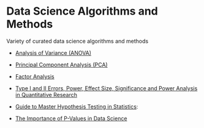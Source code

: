 # Data Science Algorithms and Methods
Variety of curated data science algorithms and methods

- [Analysis of Variance (ANOVA)](https://www.youtube.com/watch?v=0Vj2V2qRU10)

- [Principal Component Analysis (PCA)](https://www.youtube.com/watch?v=_UVHneBUBW0)

- [Factor Analysis](https://www.youtube.com/watch?reload=9&v=WV_jcaDBZ2I)

- [Type I and II Errors, Power, Effect Size, Significance and Power Analysis in Quantitative Research](https://www.youtube.com/watch?v=OWn3Ko1WYTA)

- [Guide to Master Hypothesis Testing in Statistics](https://www.analyticsvidhya.com/blog/2015/09/hypothesis-testing-explained/): 

- [The Importance of P-Values in Data Science](https://opendatascience.com/the-importance-of-p-values-in-data-science/)


